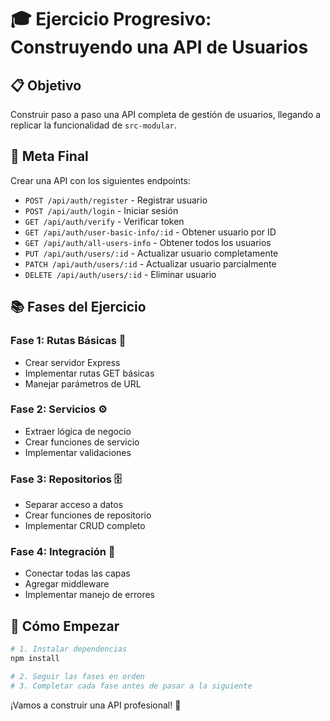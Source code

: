 # 🎓 Ejercicio Progresivo: Construyendo una API de Usuarios

## 📋 Objetivo
Construir paso a paso una API completa de gestión de usuarios, llegando a replicar la funcionalidad de `src-modular`.

## 🎯 Meta Final
Crear una API con los siguientes endpoints:
- `POST /api/auth/register` - Registrar usuario
- `POST /api/auth/login` - Iniciar sesión  
- `GET /api/auth/verify` - Verificar token
- `GET /api/auth/user-basic-info/:id` - Obtener usuario por ID
- `GET /api/auth/all-users-info` - Obtener todos los usuarios
- `PUT /api/auth/users/:id` - Actualizar usuario completamente
- `PATCH /api/auth/users/:id` - Actualizar usuario parcialmente
- `DELETE /api/auth/users/:id` - Eliminar usuario

## 📚 Fases del Ejercicio

### **Fase 1: Rutas Básicas** 🚀
- Crear servidor Express
- Implementar rutas GET básicas
- Manejar parámetros de URL

### **Fase 2: Servicios** ⚙️
- Extraer lógica de negocio
- Crear funciones de servicio
- Implementar validaciones

### **Fase 3: Repositorios** 🗄️
- Separar acceso a datos
- Crear funciones de repositorio
- Implementar CRUD completo

### **Fase 4: Integración** 🔗
- Conectar todas las capas
- Agregar middleware
- Implementar manejo de errores

## 🚀 Cómo Empezar

```bash
# 1. Instalar dependencias
npm install

# 2. Seguir las fases en orden
# 3. Completar cada fase antes de pasar a la siguiente
```

¡Vamos a construir una API profesional! 💪